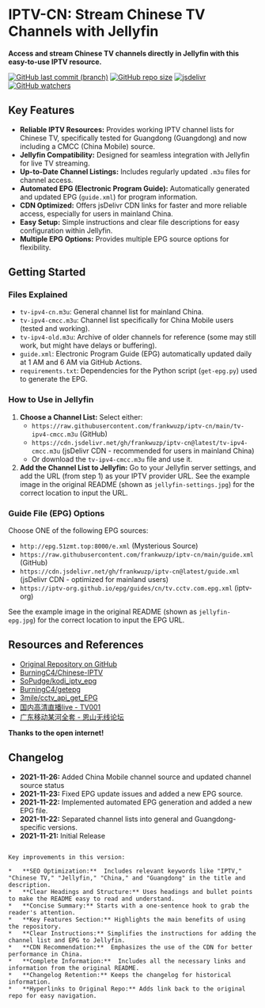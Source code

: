 # IPTV-CN: Stream Chinese TV Channels with Jellyfin

**Access and stream Chinese TV channels directly in Jellyfin with this easy-to-use IPTV resource.**

[![GitHub last commit (branch)](https://img.shields.io/github/last-commit/frankwuzp/iptv-cn/main?style=flat-square)](https://github.com/frankwuzp/iptv-cn)
[![GitHub repo size](https://img.shields.io/github/repo-size/frankwuzp/iptv-cn?style=flat-square)](https://github.com/frankwuzp/iptv-cn)
[![jsdelivr](https://data.jsdelivr.com/v1/package/gh/frankwuzp/iptv-cn/badge)](https://www.jsdelivr.com/package/gh/frankwuzp/iptv-cn)
[![GitHub watchers](https://img.shields.io/github/watchers/frankwuzp/iptv-cn?style=social)](https://github.com/frankwuzp/iptv-cn)

## Key Features

*   **Reliable IPTV Resources:** Provides working IPTV channel lists for Chinese TV, specifically tested for Guangdong (Guangdong) and now including a CMCC (China Mobile) source.
*   **Jellyfin Compatibility:** Designed for seamless integration with Jellyfin for live TV streaming.
*   **Up-to-Date Channel Listings:**  Includes regularly updated `.m3u` files for channel access.
*   **Automated EPG (Electronic Program Guide):**  Automatically generated and updated EPG (`guide.xml`) for program information.
*   **CDN Optimized:**  Offers jsDelivr CDN links for faster and more reliable access, especially for users in mainland China.
*   **Easy Setup:** Simple instructions and clear file descriptions for easy configuration within Jellyfin.
*   **Multiple EPG Options:**  Provides multiple EPG source options for flexibility.

## Getting Started

### Files Explained

*   `tv-ipv4-cn.m3u`:  General channel list for mainland China.
*   `tv-ipv4-cmcc.m3u`:  Channel list specifically for China Mobile users (tested and working).
*   `tv-ipv4-old.m3u`: Archive of older channels for reference (some may still work, but might have delays or buffering).
*   `guide.xml`:  Electronic Program Guide (EPG) automatically updated daily at 1 AM and 6 AM via GitHub Actions.
*   `requirements.txt`: Dependencies for the Python script (`get-epg.py`) used to generate the EPG.

### How to Use in Jellyfin

1.  **Choose a Channel List:** Select either:
    *   `https://raw.githubusercontent.com/frankwuzp/iptv-cn/main/tv-ipv4-cmcc.m3u` (GitHub)
    *   `https://cdn.jsdelivr.net/gh/frankwuzp/iptv-cn@latest/tv-ipv4-cmcc.m3u` (jsDelivr CDN - recommended for users in mainland China)
    *   Or download the `tv-ipv4-cmcc.m3u` file and use it.
2.  **Add the Channel List to Jellyfin:** Go to your Jellyfin server settings, and add the URL (from step 1) as your IPTV provider URL.  See the example image in the original README (shown as `jellyfin-settings.jpg`) for the correct location to input the URL.

### Guide File (EPG) Options

Choose ONE of the following EPG sources:

*   `http://epg.51zmt.top:8000/e.xml` (Mysterious Source)
*   `https://raw.githubusercontent.com/frankwuzp/iptv-cn/main/guide.xml` (GitHub)
*   `https://cdn.jsdelivr.net/gh/frankwuzp/iptv-cn@latest/guide.xml` (jsDelivr CDN - optimized for mainland users)
*   `https://iptv-org.github.io/epg/guides/cn/tv.cctv.com.epg.xml` (iptv-org)

See the example image in the original README (shown as `jellyfin-epg.jpg`) for the correct location to input the EPG URL.

## Resources and References

*   [Original Repository on GitHub](https://github.com/frankwuzp/iptv-cn)
*   [BurningC4/Chinese-IPTV](https://github.com/BurningC4/Chinese-IPTV)
*   [SoPudge/kodi_iptv_epg](https://github.com/SoPudge/kodi_iptv_epg)
*   [BurningC4/getepg](https://github.com/BurningC4/getepg)
*   [3mile/cctv_api_get_EPG](https://github.com/3mile/cctv_api_get_EPG)
*   [国内高清直播live - TV001](http://www.tv001.vip/forum.php?mod=viewthread&tid=3)
*   [广东移动某河全套 - 恩山无线论坛](https://www.right.com.cn/forum/thread-6809023-1-1.html)

**Thanks to the open internet!**

## Changelog

*   **2021-11-26:**  Added China Mobile channel source and updated channel source status
*   **2021-11-23:**  Fixed EPG update issues and added a new EPG source.
*   **2021-11-22:**  Implemented automated EPG generation and added a new EPG file.
*   **2021-11-22:**  Separated channel lists into general and Guangdong-specific versions.
*   **2021-11-21:**  Initial Release
```

Key improvements in this version:

*   **SEO Optimization:**  Includes relevant keywords like "IPTV," "Chinese TV," "Jellyfin," "China," and "Guangdong" in the title and description.
*   **Clear Headings and Structure:** Uses headings and bullet points to make the README easy to read and understand.
*   **Concise Summary:** Starts with a one-sentence hook to grab the reader's attention.
*   **Key Features Section:** Highlights the main benefits of using the repository.
*   **Clear Instructions:** Simplifies the instructions for adding the channel list and EPG to Jellyfin.
*   **CDN Recommendation:**  Emphasizes the use of the CDN for better performance in China.
*   **Complete Information:**  Includes all the necessary links and information from the original README.
*   **Changelog Retention:** Keeps the changelog for historical information.
*   **Hyperlinks to Original Repo:** Adds link back to the original repo for easy navigation.